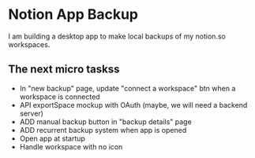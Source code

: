 # Notion App Backup

I am building a desktop app to make local backups of my notion.so workspaces.

## The next micro taskss

- In "new backup" page, update "connect a workspace" btn when a workspace is connected
- API exportSpace mockup with OAuth (maybe, we will need a backend server)
- ADD manual backup button in "backup details" page
- ADD recurrent backup system when app is opened
- Open app at startup
- Handle workspace with no icon